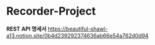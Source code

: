 # Recorder-Project


**REST API 명세서**
https://beautiful-shawl-a13.notion.site/0b4d239292374636ab66e54a762d0d94
